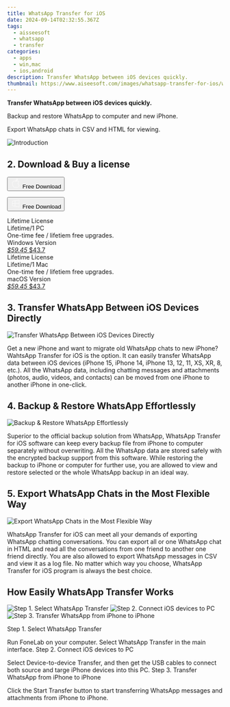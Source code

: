 ```yaml
---
title: WhatsApp Transfer for iOS
date: 2024-09-14T02:32:55.367Z
tags: 
  - aisseesoft
  - whatsapp
  - transfer
categories: 
  - apps
  - win,mac
  - ios,android
description: Transfer WhatsApp between iOS devices quickly.
thumbnail: https://www.aiseesoft.com/images/whatsapp-transfer-for-ios/whatsapp-transfer.png
---
```


**Transfer WhatsApp between iOS devices quickly.**

Backup and restore WhatsApp to computer and new iPhone.

Export WhatsApp chats in CSV and HTML for viewing.

![Introduction](https://www.aiseesoft.com/images/whatsapp-transfer-for-ios/whatsapp-transfer.png)

## 2. Download & Buy a license

<div class="mx-auto flex items-center justify-center space-x-4">
  <button 
  onclick="javascript:window.open('https://secure.2checkout.com/order/checkout.php?PRODS=32813635&QTY=1&COUPON=AISEOHC&DESIGN_TYPE=2&SHORT_FORM=1&AFFILIATE=108875&CART=1', '_blank');
    window.open('https://download.aiseesoft.com/mac/mac-fonelab-9.dmg', '_blank');void(0);"
  class="flex flex-row font-bold rounded-lg text-lg w-48 h-16 bg-[#FF8014] text-[#ffffff] items-center justify-center p-2">
    <svg width="24px" height="24px" viewBox="0 0 24 24" xmlns="http://www.w3.org/2000/svg" color="#ffffff" fill="none" stroke="currentColor" stroke-width="3" stroke-linecap="round" stroke-linejoin="round"><path d="M16 2C16.3632 4.17921 14.0879 5.83084 12.8158 6.57142C12.4406 6.78988 12.0172 6.5117 12.0819 6.08234C12.2993 4.63878 13.0941 2.00008 16 2Z" stroke="#f8f7f7" stroke-width="1.5"></path><path d="M9 6.5C9.89676 6.5 10.6905 6.69941 11.2945 6.92013C12.0563 7.19855 12.9437 7.19854 13.7055 6.92012C14.3094 6.6994 15.1032 6.5 15.9999 6.5C17.0852 6.5 18.4649 7.08889 19.4999 8.26666C16 11 17 15.5 20.269 16.6916C19.2253 19.5592 17.2413 21.5 15.4999 21.5C13.9999 21.5 14 20.8 12.5 20.8C11 20.8 11 21.5 9.5 21.5C7 21.5 4 17.5 4 12.5C4 8.5 7 6.5 9 6.5Z" stroke="#f8f7f7" stroke-width="1.5"></path></svg>    
    <span class="font-medium mx-auto">Free Download</span>  
  </button>  
  
  <button 
  onclick="javascript:window.open('https://secure.2checkout.com/order/checkout.php?PRODS=32434539&QTY=1&COUPON=AISEOHC&DESIGN_TYPE=2&SHORT_FORM=1&AFFILIATE=108875&CART=1', '_blank');
    window.open('https://download.aiseesoft.com/fonelab-9.exe', '_blank');void(0);"
  class="flex flex-row font-bold rounded-lg text-lg w-48 h-16 bg-[#FF8014] text-[#ffffff] items-center justify-center p-2">
    <svg width="24px" height="24px" viewBox="0 0 24 24" xmlns="http://www.w3.org/2000/svg" color="#ffffff" fill="none" stroke="currentColor" stroke-width="3" stroke-linecap="round" stroke-linejoin="round"><path d="M4 16.9865V7.01353C4 6.71792 4.21531 6.46636 4.50737 6.42072L19.3074 4.10822C19.6713 4.05137 20 4.33273 20 4.70103V19.299C20 19.6673 19.6713 19.9486 19.3074 19.8918L4.50737 17.5793C4.21531 17.5336 4 17.2821 4 16.9865Z" stroke="#f8f7f7" stroke-width="1.5"></path><path d="M4 12H20" stroke="#f8f7f7" stroke-width="1.5"></path><path d="M10.5 5.5V18.5" stroke="#f8f7f7" stroke-width="1.5"></path></svg>
    <span class="font-medium mx-auto">Free Download</span>  
  </button>
</div>

<div class="mx-auto flex items-center justify-center">
  <div class="m-8 grid grid-cols-1 gap-6 xl:grid-cols-2">
    <div class="flex w-full flex-col rounded-2xl bg-[#ffffff] text-[#374151] shadow-xl xl:w-96">
      <div class="flex h-full flex-col p-8">
        <div class="pb-6 text-3xl font-bold">Lifetime License</div>
        <div class="pb-12 text-lg">
          Lifetime/1 PC
          <div class="text-xs">One-time fee / lifetiem free upgrades.</div>
          <div class="text-xs">Windows Version</div>
        </div>
        <div class="flex flex-col gap-3 text-base"></div>
        <div class="flex flex-grow"></div>
        <div class="flex pt-10">
          <a href="https://secure.2checkout.com/order/checkout.php?PRODS=32434539&QTY=1&COUPON=AISEOHC&DESIGN_TYPE=2&SHORT_FORM=1&AFFILIATE=108875&CART=1" class="w-full transform cursor-pointer rounded-lg bg-[#7e22ce] p-3 text-center text-xl font-bold !text-[#ffffff] !no-underline transition-transform hover:bg-purple-800 active:scale-95"> 
           <em class="text-base line-through !text-[#c5c5c5]">$59.45</em>
            $43.7
          </a>
        </div>
      </div>
    </div>
    <div class="flex w-full flex-col rounded-2xl bg-[#ffffff] text-[#374151] shadow-xl xl:w-96">
      <div class="flex h-full flex-col p-8">
        <div class="pb-6 text-3xl font-bold">Lifetime License</div>
        <div class="pb-12 text-lg">
          Lifetime/1 Mac
          <div class="text-xs">One-time fee / lifetiem free upgrades.</div>
          <div class="text-xs">macOS Version</div>
        </div>
        <div class="flex flex-col gap-3 text-base"></div>
        <div class="flex flex-grow"></div>
        <div class="flex pt-10">
          <a href="https://secure.2checkout.com/order/checkout.php?PRODS=32813635&QTY=1&COUPON=AISEOHC&DESIGN_TYPE=2&SHORT_FORM=1&AFFILIATE=108875&CART=1" class="w-full transform cursor-pointer rounded-lg bg-[#7e22ce] p-3 text-center text-xl font-bold !text-[#ffffff] !no-underline transition-transform hover:bg-purple-800 active:scale-95">
           <em class="text-base line-through !text-[#c5c5c5]">$59.45</em>
            $43.7
          </a>
        </div>
      </div>
    </div>   
  </div>
</div>

## 3. Transfer WhatsApp Between iOS Devices Directly

![Transfer WhatsApp Between iOS Devices Directly](https://www.aiseesoft.com/images/whatsapp-transfer-for-ios/transfer-whatsapp-between-ios.png)

Get a new iPhone and want to migrate old WhatsApp chats to new iPhone? WahtsApp Transfer for iOS is the option. It can easily transfer WhatsApp data between iOS devices (iPhone 15, iPhone 14, iPhone 13, 12, 11, XS, XR, 8, etc.). All the WhatsApp data, including chatting messages and attachments (photos, audio, videos, and contacts) can be moved from one iPhone to another iPhone in one-click.

## 4. Backup & Restore WhatsApp Effortlessly

![Backup & Restore WhatsApp Effortlessly](https://www.aiseesoft.com/images/whatsapp-transfer-for-ios/restore-whatsapp-to-phone-pc.png)

Superior to the official backup solution from WhatsApp, WhatsApp Transfer for iOS software can keep every backup file from iPhone to computer separately without overwriting. All the WhatsApp data are stored safely with the encrypted backup support from this software. While restoring the backup to iPhone or computer for further use, you are allowed to view and restore selected or the whole WhatsApp backup in an ideal way.

## 5. Export WhatsApp Chats in the Most Flexible Way

![Export WhatsApp Chats in the Most Flexible Way](https://www.aiseesoft.com/images/whatsapp-transfer-for-ios/export-whatsapp.png)

WhatsApp Transfer for iOS can meet all your demands of exporting WhatsApp chatting conversations. You can export all or one WhatsApp chat in HTML and read all the conversations from one friend to another one friend directly. You are also allowed to export WhatsApp messages in CSV and view it as a log file. No matter which way you choose, WhatsApp Transfer for iOS program is always the best choice.

## How Easily WhatsApp Transfer Works

![Step 1. Select WhatsApp Transfer](https://www.aiseesoft.com/images/whatsapp-transfer-for-ios/select-device-to-device-transfer.jpg)
![Step 2. Connect iOS devices to PC](https://www.aiseesoft.com/images/whatsapp-transfer-for-ios/select-device-to-device-transfer.jpg)
![Step 3. Transfer WhatsApp from iPhone to iPhone](https://www.aiseesoft.com/images/whatsapp-transfer-for-ios/transfer-whatsapp-between-iphones.jpg)

Step 1. Select WhatsApp Transfer

Run FoneLab on your computer. Select WhatsApp Transfer in the main interface.
Step 2. Connect iOS devices to PC

Select Device-to-device Transfer, and then get the USB cables to connect both source and targe iPhone devices into this PC.
Step 3. Transfer WhatsApp from iPhone to iPhone

Click the Start Transfer button to start transferring WhatsApp messages and attachments from iPhone to iPhone.

<ins class="adsbygoogle"
      style="display:block"
      data-ad-client="ca-pub-7571918770474297"
      data-ad-slot="8358498916"
      data-ad-format="auto"
      data-full-width-responsive="true"></ins>



